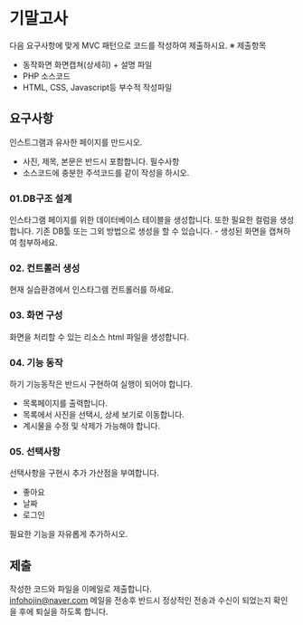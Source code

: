 # 기말고사
다음 요구사항에 맞게 MVC 패턴으로 코드를 작성하여 제출하시요.
※ 제출항목
* 동작화면 화면캡쳐(상세히) + 설명 파일
* PHP 소스코드
* HTML, CSS, Javascript등 부수적 작성파일

## 요구사항
인스트그램과 유사한 페이지를 만드시오.
- 사진, 제목, 본문은 반드시 포함합니다. 필수사항
- 소스코드에 충분한 주석코드를 같이 작성을 하시오.

### 01.DB구조 설계
인스타그램 페이지를 위한 데이터베이스 테이블을 생성합니다. 또한 필요한 컬럼을 생성합니다.
기존 DB툴 또는 그외 방법으로 생성을 할 수 있습니다. - 생성된 화면을 캡쳐하여 첨부하세요.

### 02. 컨트롤러 생성
현재 실습환경에서 인스타그렘 컨트롤러를 하세요.

### 03. 화면 구성 
화면을 처리할 수 있는 리소스 html 파일을 생성합니다.

### 04. 기능 동작
하기 기능동작은 반드시 구현하여 실행이 되어야 합니다.

* 목록페이지를 출력합니다.
* 목록에서 사진을 선택시, 상세 보기로 이동합니다.
* 계시물을 수정 및 삭제가 가능해야 합니다.

### 05. 선택사항
선택사항을 구현시 추가 가산점을 부여합니다.

* 좋아요
* 날짜 
* 로그인

필요한 기능을 자유롭게 추가하시오.

## 제출
작성한 코드와 파일을 이메일로 제출합니다.  
infohojin@naver.com 메일을 전송후 반드시 정상적인 전송과 수신이 되었는지 확인을 후에 퇴실을 하도록 합니다.
